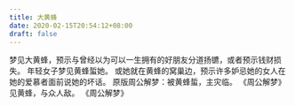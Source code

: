 ```yaml
---
title: 大黄蜂
date: 2020-02-15T20:54:12+08:00
draft: false
---
```


梦见大黄蜂，预示与曾经以为可以一生拥有的好朋友分道扬镳，或者预示钱财损失。
年轻女子梦见黄蜂蜇她。
或她就在黄蜂的窝巢边，预示许多妒忌她的女人在她的爱慕者面前说她的坏话。
原版周公解梦：被黄蜂蜇，主灾临。
《周公解梦》见黄蜂，与众人敌。
《周公解梦》